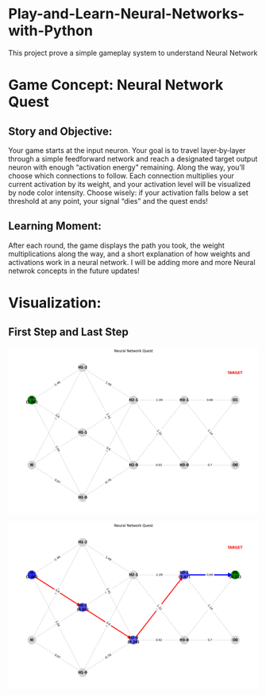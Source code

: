 # Play-and-Learn-Neural-Networks-with-Python
This project prove a simple gameplay system to understand Neural Network

# Game Concept: Neural Network Quest

## Story and Objective:
Your game starts at the input neuron. Your goal is to travel layer‐by‐layer through a simple feedforward network and reach a designated target output neuron with enough “activation energy” remaining. Along the way, you’ll choose which connections to follow. Each connection multiplies your current activation by its weight, and your activation level will be visualized by node color intensity. Choose wisely: if your activation falls below a set threshold at any point, your signal “dies” and the quest ends!

## Learning Moment:

After each round, the game displays the path you took, the weight multiplications along the way, and a short explanation of how weights and activations work in a neural network.
I will be adding more and more Neural netwrok concepts in the future updates!


# Visualization:
## First Step and Last Step
![Neural Network](https://github.com/sayemuzzamansiam/Play-and-Learn-Neural-Networks-with-Python/blob/main/Images/step1.png)

![Neural Network](https://github.com/sayemuzzamansiam/Play-and-Learn-Neural-Networks-with-Python/blob/main/Images/step5.png)
